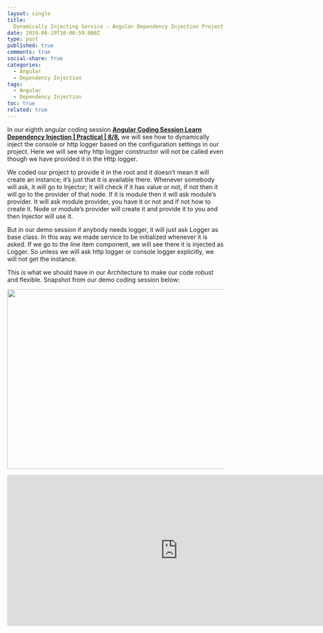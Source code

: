 ```yaml
---
layout: single
title:
  Dynamically Injecting Service - Angular Dependency Injection Project coding
date: 2019-08-19T10:00:59.000Z
type: post
published: true
comments: true
social-share: true
categories:
  - Angular
  - Dependency Injection
tags:
  - Angular
  - Dependency Injection
toc: true
related: true
---
```


<p>In our eighth angular coding session <strong><a href="https://www.youtube.com/watch?v=triCx8mDfZA&amp;list=PLZed_adPqIJrQ5uFoaQg8P_fDNGjpeSRH&amp;index=35" target="_blank" rel="noopener noreferrer">Angular Coding Session Learn Dependency Injection | Practical | 8/8</a><em>, </em></strong>we will see how to dynamically inject the console or http logger based on the configuration settings in our project. Here we will see why http logger constructor will not be called even though we have provided it in the Http logger.</p>
<p>We coded our project to provide it in the root and it doesn’t mean it will create an instance; it’s just that it is available there. Whenever somebody will ask, it will go to Injector; it will check if it has value or not, if not then it will go to the provider of that node. If it is module then it will ask module’s provider. It will ask module provider, you have it or not and if not how to create it. Node or module’s provider will create it and provide it to you and then Injector will use it.</p>
<p>But in our demo session if anybody needs logger, it will just ask Logger as base class. In this way we made service to be initialized whenever it is asked. If we go to the line item component, we will see there it is injected as Logger. So unless we will ask http logger or console logger explicitly, we will not get the instance.</p>
<p>This is what we should have in our Architecture to make our code robust and flexible. Snapshot from our demo coding session below:</p>
<p><img class="alignnone size-full wp-image-2515" src="{{ site.baseurl }}/assets/2019/08/DI_Coding_8.png" alt="" width="790" height="416" /></p>
<p><iframe src="https://www.youtube.com/embed/triCx8mDfZA" width="790" height="350" frameborder="0" allowfullscreen="allowfullscreen"><span data-mce-type="bookmark" style="display: inline-block; width: 0px; overflow: hidden; line-height: 0;" class="mce_SELRES_start">﻿</span></iframe></p>
